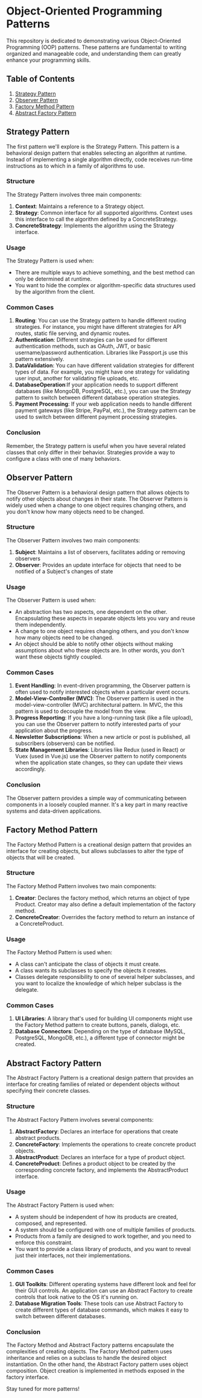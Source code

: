# Object-Oriented Programming Patterns

This repository is dedicated to demonstrating various Object-Oriented Programming (OOP) patterns. These patterns are fundamental to writing organized and manageable code, and understanding them can greatly enhance your programming skills.


## Table of Contents

1. [Strategy Pattern](#strategy-pattern)
2. [Observer Pattern](#observer-pattern)
3. [Factory Method Pattern](#factory-method-pattern)
4. [Abstract Factory Pattern](#abstract-factory-pattern)

## Strategy Pattern

The first pattern we'll explore is the Strategy Pattern. This pattern is a behavioral design pattern that enables selecting an algorithm at runtime. Instead of implementing a single algorithm directly, code receives run-time instructions as to which in a family of algorithms to use.

### Structure

The Strategy Pattern involves three main components:

1. **Context**: Maintains a reference to a Strategy object.
2. **Strategy**: Common interface for all supported algorithms. Context uses this interface to call the algorithm defined by a ConcreteStrategy.
3. **ConcreteStrategy**: Implements the algorithm using the Strategy interface.

### Usage

The Strategy Pattern is used when:

- There are multiple ways to achieve something, and the best method can only be determined at runtime.
- You want to hide the complex or algorithm-specific data structures used by the algorithm from the client.

### Common Cases

1. **Routing**: You can use the Strategy pattern to handle different routing strategies. For instance, you might have different strategies for API routes, static file serving, and dynamic routes.
2. **Authentication**: Different strategies can be used for different authentication methods, such as OAuth, JWT, or basic username/password authentication. Libraries like Passport.js use this pattern extensively.
3. **DataValidation**: You can have different validation strategies for different types of data. For example, you might have one strategy for validating user input, another for validating file uploads, etc.
4. **DatabaseOperation**:If your application needs to support different databases (like MongoDB, PostgreSQL, etc.), you can use the Strategy pattern to switch between different database operation strategies.
5. **Payment Processing**: If your web application needs to handle different payment gateways (like Stripe, PayPal, etc.), the Strategy pattern can be used to switch between different payment processing strategies.

### Conclusion

Remember, the Strategy pattern is useful when you have several related classes that only differ in their behavior. Strategies provide a way to configure a class with one of many behaviors.

## Observer Pattern

The Observer Pattern is a behavioral design pattern that allows objects to notify other objects about changes in their state. The Observer Pattern is widely used when a change to one object requires changing others, and you don't know how many objects need to be changed.

### Structure

The Observer Pattern involves two main components:

1. **Subject**: Maintains a list of observers, facilitates adding or removing observers
2. **Observer**: Provides an update interface for objects that need to be notified of a Subject's changes of state

### Usage

The Observer Pattern is used when:

- An abstraction has two aspects, one dependent on the other. Encapsulating these aspects in separate objects lets you vary and reuse them independently.
- A change to one object requires changing others, and you don't know how many objects need to be changed.
- An object should be able to notify other objects without making assumptions about who these objects are. In other words, you don't want these objects tightly coupled.

### Common Cases

1. **Event Handling**: In event-driven programming, the Observer pattern is often used to notify interested objects when a particular event occurs.
2. **Model-View-Controller (MVC)**: The Observer pattern is used in the model-view-controller (MVC) architectural pattern. In MVC, the this pattern is used to decouple the model from the view.
3. **Progress Reporting**: If you have a long-running task (like a file upload), you can use the Observer pattern to notify interested parts of your application about the progress.
4. **Newsletter Subscriptions**: When a new article or post is published, all subscribers (observers) can be notified.
5. **State Management Libraries**: Libraries like Redux (used in React) or Vuex (used in Vue.js) use the Observer pattern to notify components when the application state changes, so they can update their views accordingly.

### Conclusion

The Observer pattern provides a simple way of communicating between components in a loosely coupled manner. It's a key part in many reactive systems and data-driven applications.

## Factory Method Pattern

The Factory Method Pattern is a creational design pattern that provides an interface for creating objects, but allows subclasses to alter the type of objects that will be created.

### Structure

The Factory Method Pattern involves two main components:

1. **Creator**: Declares the factory method, which returns an object of type Product. Creator may also define a default implementation of the factory method.
2. **ConcreteCreator**: Overrides the factory method to return an instance of a ConcreteProduct.

### Usage

The Factory Method Pattern is used when:

- A class can't anticipate the class of objects it must create.
- A class wants its subclasses to specify the objects it creates.
- Classes delegate responsibility to one of several helper subclasses, and you want to localize the knowledge of which helper subclass is the delegate.

### Common Cases

1. **UI Libraries**: A library that's used for building UI components might use the Factory Method pattern to create buttons, panels, dialogs, etc.
2. **Database Connectors**: Depending on the type of database (MySQL, PostgreSQL, MongoDB, etc.), a different type of connector might be created.

## Abstract Factory Pattern

The Abstract Factory Pattern is a creational design pattern that provides an interface for creating families of related or dependent objects without specifying their concrete classes.

### Structure

The Abstract Factory Pattern involves several components:

1. **AbstractFactory**: Declares an interface for operations that create abstract products.
2. **ConcreteFactory**: Implements the operations to create concrete product objects.
3. **AbstractProduct**: Declares an interface for a type of product object.
4. **ConcreteProduct**: Defines a product object to be created by the corresponding concrete factory, and implements the AbstractProduct interface.

### Usage

The Abstract Factory Pattern is used when:

- A system should be independent of how its products are created, composed, and represented.
- A system should be configured with one of multiple families of products.
- Products from a family are designed to work together, and you need to enforce this constraint.
- You want to provide a class library of products, and you want to reveal just their interfaces, not their implementations.

### Common Cases

1. **GUI Toolkits**: Different operating systems have different look and feel for their GUI controls. An application can use an Abstract Factory to create controls that look native to the OS it's running on.
2. **Database Migration Tools**: These tools can use Abstract Factory to create different types of database commands, which makes it easy to switch between different databases.

### Conclusion

The Factory Method and Abstract Factory patterns encapsulate the complexities of creating objects. The Factory Method pattern uses inheritance and relies on a subclass to handle the desired object instantiation. On the other hand, the Abstract Factory pattern uses object composition. Object creation is implemented in methods exposed in the factory interface.

Stay tuned for more patterns!